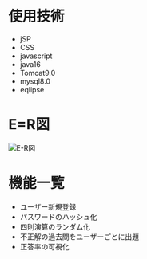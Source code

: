 # 使用技術

- jSP
- CSS
- javascript
- java16
- Tomcat9.0
- mysql8.0
- eqlipse

# E=R図
![E-R図](https://user-images.githubusercontent.com/64111143/140650780-ed7d81b8-067c-48b5-bcc3-5384afa34055.png)

# 機能一覧
- ユーザー新規登録
- パスワードのハッシュ化
- 四則演算のランダム化
- 不正解の過去問をユーザーごとに出題
- 正答率の可視化
